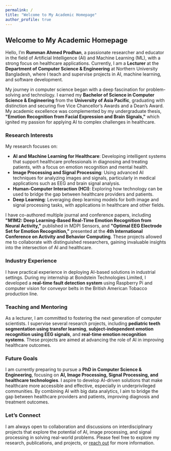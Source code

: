 ```yaml
---
permalink: /
title: "Welcome to My Academic Homepage"
author_profile: true
---
```


## Welcome to My Academic Homepage

Hello, I’m **Rumman Ahmed Prodhan**, a passionate researcher and educator in the field of Artificial Intelligence (AI) and Machine Learning (ML), with a strong focus on healthcare applications. Currently, I am a **Lecturer** at the **Department of Computer Science & Engineering** at Northern University Bangladesh, where I teach and supervise projects in AI, machine learning, and software development.

My journey in computer science began with a deep fascination for problem-solving and technology. I earned my **Bachelor of Science in Computer Science & Engineering** from the **University of Asia Pacific**, graduating with distinction and securing five Vice Chancellor’s Awards and a Dean’s Award. My academic excellence was complemented by my undergraduate thesis, **"Emotion Recognition from Facial Expression and Brain Signals,"** which ignited my passion for applying AI to complex challenges in healthcare.

### Research Interests
My research focuses on:
- **AI and Machine Learning for Healthcare**: Developing intelligent systems that support healthcare professionals in diagnosing and treating patients, with a focus on emotion recognition and mental health.
- **Image Processing and Signal Processing**: Using advanced AI techniques for analyzing images and signals, particularly in medical applications such as EEG and brain signal analysis.
- **Human-Computer Interaction (HCI)**: Exploring how technology can be used to bridge the gap between healthcare providers and patients.
- **Deep Learning**: Leveraging deep learning models for both image and signal processing tasks, with applications in healthcare and other fields.

I have co-authored multiple journal and conference papers, including **"M1M2: Deep Learning-Based Real-Time Emotion Recognition from Neural Activity,"** published in MDPI Sensors, and **"Optimal EEG Electrode Set for Emotion Recognition,"** presented at the **4th International Conference on Activity and Behavior Computing**. These projects allowed me to collaborate with distinguished researchers, gaining invaluable insights into the intersection of AI and healthcare.

### Industry Experience
I have practical experience in deploying AI-based solutions in industrial settings. During my internship at Bondstein Technologies Limited, I developed a **real-time fault detection system** using Raspberry Pi and computer vision for conveyor belts in the British American Tobacco production line.

### Teaching and Mentoring
As a lecturer, I am committed to fostering the next generation of computer scientists. I supervise several research projects, including **pediatric teeth segmentation using transfer learning**, **subject-independent emotion recognition using EEG signals**, and **real-time emotion recognition systems**. These projects are aimed at advancing the role of AI in improving healthcare outcomes.

### Future Goals
I am currently preparing to pursue a **PhD in Computer Science & Engineering**, focusing on **AI, Image Processing, Signal Processing, and healthcare technologies**. I aspire to develop AI-driven solutions that make healthcare more accessible and effective, especially in underprivileged communities. By combining AI with big data analytics, I aim to bridge the gap between healthcare providers and patients, improving diagnosis and treatment outcomes.

### Let’s Connect
I am always open to collaboration and discussions on interdisciplinary projects that explore the potential of AI, image processing, and signal processing in solving real-world problems. Please feel free to explore my research, publications, and projects, or [reach out](mailto:rumman153@gmail.com) for more information.
